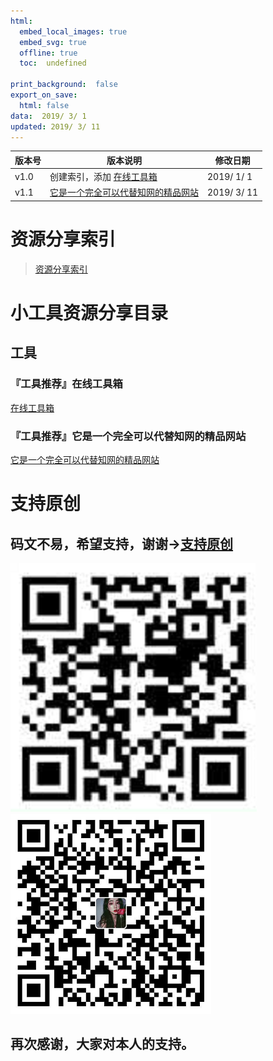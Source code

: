 ```yaml
---
html:
  embed_local_images: true
  embed_svg: true
  offline: true
  toc:  undefined

print_background:  false
export_on_save:
  html: false
data:  2019/ 3/ 1
updated: 2019/ 3/ 11
---
```



版本号 | 版本说明 | 修改日期
-----|--------| --------
v1.0 | 创建索引，添加 [在线工具箱](#在线工具箱 "在线工具箱") | 2019/ 1/ 1
v1.1 | [它是一个完全可以代替知网的精品网站](#它是一个完全可以代替知网的精品网站 "它是一个完全可以代替知网的精品网站") | 2019/ 3/ 11



# 资源分享索引

> [资源分享索引](https://blog.csdn.net/qq923132714/article/details/83111507 "资源分享索引")

# 小工具资源分享目录

## 工具

<span id="在线工具箱"></span>

### 『工具推荐』在线工具箱

[在线工具箱](https://blog.csdn.net/qq923132714/article/details/88062157 "在线工具箱")

<span id="它是一个完全可以代替知网的精品网站"></span>

### 『工具推荐』它是一个完全可以代替知网的精品网站

[它是一个完全可以代替知网的精品网站](https://blog.csdn.net/qq923132714/article/details/88392027 "它是一个完全可以代替知网的精品网站")


# 支持原创
## 码文不易，希望支持，谢谢->**[支持原创](http://blog.csdn.net/qq923132714/article/details/79399145)**
![微信支付](https://raw.githubusercontent.com/923132714/my_picture/master/blog/support/weixin.png)![微信支付](https://raw.githubusercontent.com/923132714/my_picture/master/blog/support/支付宝.png)
## 再次感谢，大家对本人的支持。
